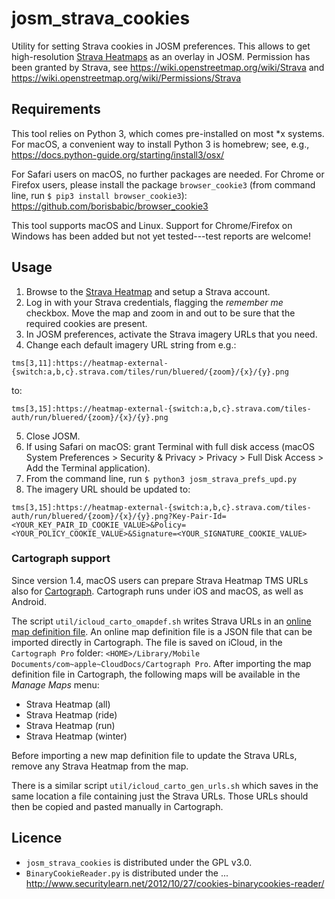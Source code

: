 # josm_strava_cookies

Utility for setting Strava cookies in JOSM preferences. This allows to
get high-resolution [Strava Heatmaps](https://www.strava.com/heatmap)
as an overlay in JOSM.  Permission has been granted by Strava,
see https://wiki.openstreetmap.org/wiki/Strava
and https://wiki.openstreetmap.org/wiki/Permissions/Strava

## Requirements
This tool relies on Python 3, which comes pre-installed on
most *x systems.  For macOS, a convenient way to install Python 3 is
homebrew; see, e.g.,
https://docs.python-guide.org/starting/install3/osx/

For Safari users on macOS, no further packages are needed.
For Chrome or Firefox users, please install the package `browser_cookie3`
(from command line, run `$ pip3 install browser_cookie3`):
https://github.com/borisbabic/browser_cookie3

This tool supports macOS and Linux. Support for Chrome/Firefox on Windows has
been added but not yet tested---test reports are welcome!

## Usage
1. Browse to the [Strava Heatmap](https://www.strava.com/heatmap) and setup
a Strava account.
2. Log in with your Strava credentials, flagging the *remember me* checkbox.
Move the map and zoom in and out to be sure that the required cookies
are present.
3. In JOSM preferences, activate the Strava imagery URLs that you need.
4. Change each default imagery URL string from e.g.:
```
tms[3,11]:https://heatmap-external-{switch:a,b,c}.strava.com/tiles/run/bluered/{zoom}/{x}/{y}.png
```
to:
```
tms[3,15]:https://heatmap-external-{switch:a,b,c}.strava.com/tiles-auth/run/bluered/{zoom}/{x}/{y}.png
```
5. Close JOSM.
6. If using Safari on macOS: grant Terminal with full disk access
(macOS System Preferences > Security & Privacy > Privacy > Full Disk
  Access > Add the Terminal application).
7. From the command line, run `$ python3 josm_strava_prefs_upd.py`
8. The imagery URL should be updated to:
```
tms[3,15]:https://heatmap-external-{switch:a,b,c}.strava.com/tiles-auth/run/bluered/{zoom}/{x}/{y}.png?Key-Pair-Id=<YOUR_KEY_PAIR_ID_COOKIE_VALUE>&Policy=<YOUR_POLICY_COOKIE_VALUE>&Signature=<YOUR_SIGNATURE_COOKIE_VALUE>
```

### Cartograph support
Since version 1.4, macOS users can prepare Strava Heatmap TMS URLs also
for [Cartograph](https://www.cartograph.eu). Cartograph runs under iOS
and macOS, as well as Android.

The script `util/icloud_carto_omapdef.sh` writes Strava URLs in an
[online map definition file](https://www.cartograph.eu/help_onlinemapimport).
An online map definition file is a JSON file that can be imported directly
in Cartograph. The file is saved on iCloud, in the `Cartograph Pro` folder:
`<HOME>/Library/Mobile Documents/com~apple~CloudDocs/Cartograph Pro`.
After importing the map definition file in Cartograph, the following maps
will be available in the *Manage Maps* menu:
- Strava Heatmap (all)
- Strava Heatmap (ride)
- Strava Heatmap (run)
- Strava Heatmap (winter)

Before importing a new map definition file to update the Strava URLs,
remove any Strava Heatmap from the map.

There is a similar script `util/icloud_carto_gen_urls.sh` which saves
in the same location a file containing just the Strava URLs.
Those URLs should then be copied and pasted manually in Cartograph.

## Licence
- `josm_strava_cookies` is distributed under the GPL v3.0.
- `BinaryCookieReader.py` is distributed under the ...
http://www.securitylearn.net/2012/10/27/cookies-binarycookies-reader/

